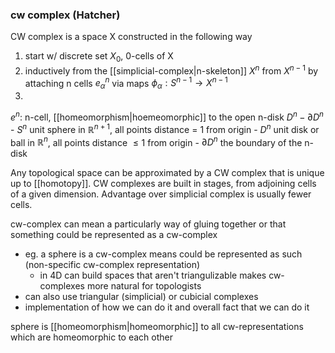### cw complex (Hatcher)
CW complex is a space X constructed in the following way
1. start w/ discrete set $X_0$, 0-cells of X
2. inductively from the [[simplicial-complex|n-skeleton]] $X^n$ from $X^{n-1}$ by attaching n cells $e^{n}_{\alpha}$ via maps $\phi_{\alpha}:S^{n-1}\rightarrow X^{n-1}$  
3. 

$e^{n}$: n-cell, [[homeomorphism|hoemeomorphic]] to the open n-disk $D^{n}-\partial D^{n}$ 
    - $S^{n}$ unit sphere in $\mathbb{R}^{n+1}$, all points distance = 1 from origin
    - $D^{n}$ unit disk or ball in $\mathbb{R}^{n}$, all points distance $\leq 1$ from origin
    - $\partial D^{n}$ the boundary of the n-disk

Any topological space can be approximated by a CW complex that is unique up to [[homotopy]]. CW complexes are built in stages, from adjoining cells of a given dimension. Advantage over simplicial complex is usually fewer cells. 


cw-complex can mean a particularly way of gluing together or that something could be represented
as a cw-complex
- eg. a sphere is a cw-complex means could be represented as such (non-specific cw-complex representation)
  - in 4D can build spaces that aren't triangulizable makes cw-complexes more natural for topologists
- can also use triangular (simplicial) or cubicial complexes 
- implementation of how we can do it and overall fact that we can do it

sphere is [[homeomorphism|homeomorphic]] to all cw-representations which are homeomorphic to each other   
